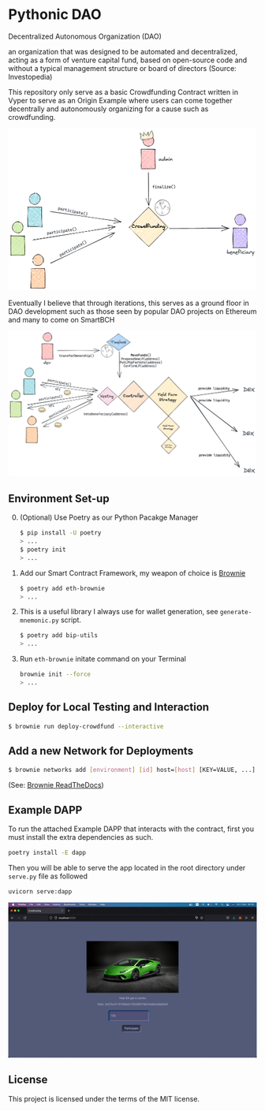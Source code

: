 # Pythonic DAO

Decentralized Autonomous Organization (DAO)

an organization that was designed to be automated and decentralized, acting as a form of venture capital fund, based on open-source code and without a typical management structure or board of directors
(Source: Investopedia)

This repository only serve as a basic Crowdfunding Contract written in Vyper
to serve as an Origin Example where users can come together decentrally and autonomously
organizing for a cause such as crowdfunding.

![Origin](./docs/images/origin.png)

Eventually I believe that through iterations, this serves as a ground floor in DAO development
such as those seen by popular DAO projects on Ethereum and many to come on SmartBCH

![Destination](./docs/images/destination.png)

## Environment Set-up

0. (Optional) Use Poetry as our Python Pacakge Manager

    ```bash
    $ pip install -U poetry
    > ...
    $ poetry init
    > ...
    ```

1. Add our Smart Contract Framework, my weapon of choice is [Brownie](https://github.com/eth-brownie/brownie)

    ```bash
    $ poetry add eth-brownie
    > ...
    ```

2. This is a useful library I always use for wallet generation, see `generate-mnemonic.py` script.

    ```bash
    $ poetry add bip-utils
    > ...
    ```

4. Run `eth-brownie` initate command on your Terminal

    ```bash
    brownie init --force
    > ...
    ```

## Deploy for Local Testing and Interaction

```bash
$ brownie run deploy-crowdfund --interactive
```

## Add a new Network for Deployments

```bash
$ brownie networks add [environment] [id] host=[host] [KEY=VALUE, ...]
```

(See: [Brownie ReadTheDocs](https://eth-brownie.readthedocs.io/en/stable/network-management.html#adding-a-new-network))

## Example DAPP

To run the attached Example DAPP that interacts with the contract, first you must install the extra dependencies as such.

```bash
poetry install -E dapp
```

Then you will be able to serve the app located in the root directory under `serve.py` file as followed

```bash
uvicorn serve:dapp
```

![DAPP](./docs/images/dapp.gif)

## License

This project is licensed under the terms of the MIT license.
